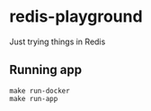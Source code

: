 # redis-playground
Just trying things in Redis

## Running app
```shell
make run-docker
make run-app
```